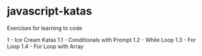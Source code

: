 # javascript-katas
Exercises for learning to code

1 - Ice Cream Katas
1.1 - Conditionals with Prompt
1.2 - While Loop
1.3 - For Loop
1.4 - For Loop with Array
